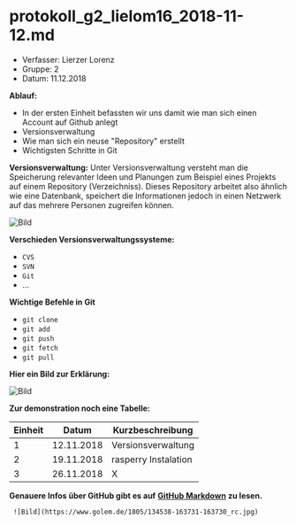 # protokoll_g2_lielom16_2018-11-12.md

  * Verfasser:  Lierzer Lorenz
  * Gruppe:     2
  * Datum:      11.12.2018
  
  **Ablauf:**
  * In der ersten Einheit befassten wir uns damit wie man sich einen Account auf Github anlegt
  * Versionsverwaltung
  * Wie man sich ein neuse "Repository" erstellt
  * Wichtigsten Schritte in Git
  
  
  **Versionsverwaltung:**
  Unter Versionsverwaltung versteht man die Speicherung relevanter Ideen und Planungen zum Beispiel eines Projekts auf einem Repository       (Verzeichniss). Dieses Repository arbeitet also ähnlich wie eine Datenbank, speichert die Informationen jedoch in einen     Netzwerk auf das mehrere Personen zugreifen können.
  
     
 ![Bild](https://www.till-biskup.de/_media/de/lehre/programmierkonzepte/ws2016/04/vcs-distributed.png)
  
     
          
  **Verschieden Versionsverwaltungssysteme:**
  * `CVS`
  * `SVN`
  * `Git`
  * ...
  
     
  **Wichtige Befehle in Git**
  * `git clone`
  * `git add`
  * `git push`
  * `git fetch`
  * `git pull`
  
  
  
  **Hier ein Bild zur Erklärung:**
  
  
  ![Bild](https://i.stack.imgur.com/MgaV9.png)
  
  
  
**Zur demonstration noch eine Tabelle:**
 
Einheit | Datum | Kurzbeschreibung
--------|-------|-----------------
1|12.11.2018|Versionsverwaltung
2|19.11.2018|rasperry Instalation
3|26.11.2018|X
  
  
**Genauere Infos über GitHub gibt es auf** [**GitHub Markdown**](https://guides.github.com/features/mastering-markdown/) **zu lesen.**
  
     ![Bild](https://www.golem.de/1805/134538-163731-163730_rc.jpg)
  
          
          
